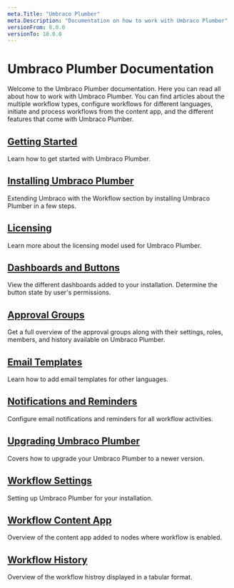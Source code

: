 ```yaml
---
meta.Title: "Umbraco Plumber"
meta.Description: "Documentation on how to work with Umbraco Plumber"
versionFrom: 8.0.0
versionTo: 10.0.0
---
```


# Umbraco Plumber Documentation

Welcome to the Umbraco Plumber documentation. Here you can read all about how to work with Umbraco Plumber. You can find articles about the multiple workflow types, configure workflows for different languages, initiate and process workflows from the content app, and the different features that come with Umbraco Plumber.

## [Getting Started](Getting-Started/index.md)

Learn how to get started with Umbraco Plumber.

## [Installing Umbraco Plumber](Installing-Plumber/index.md)

Extending Umbraco with the Workflow section by installing Umbraco Plumber in a few steps.

## [Licensing](Licensing/index.md)

Learn more about the licensing model used for Umbraco Plumber.

## [Dashboards and Buttons](Dashboards-and-Buttons/index.md)

View the different dashboards added to your installation. Determine the button state by user's permissions.

## [Approval Groups](Approval-Groups/index.md)

Get a full overview of the approval groups along with their settings, roles, members, and history available on Umbraco Plumber.

## [Email Templates](Email-Templates/index.md)

Learn how to add email templates for other languages.

## [Notifications and Reminders](Notifications-and-Reminders/index.md)

Configure email notifications and reminders for all workflow activities.

## [Upgrading Umbraco Plumber](Upgrading-Plumber/index.md)

Covers how to upgrade your Umbraco Plumber to a newer version.

## [Workflow Settings](Workflow-Settings/index.md)

Setting up Umbraco Plumber for your installation.

## [Workflow Content App](Workflow-Content-App/index.md)

Overview of the content app added to nodes where workflow is enabled.

## [Workflow History](Workflow-History/index.md)

Overview of the workflow histroy displayed in a tabular format.
